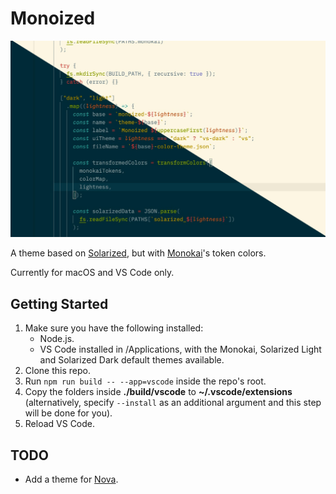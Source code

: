 # Monoized

![Monoized](img.jpg)

A theme based on [Solarized](https://ethanschoonover.com/solarized), but with [Monokai](https://monokai.nl)'s token colors.

Currently for macOS and VS Code only.

## Getting Started

1. Make sure you have the following installed:
   - Node.js.
   - VS Code installed in /Applications, with the Monokai, Solarized Light and Solarized Dark default themes available.
2. Clone this repo.
3. Run `npm run build -- --app=vscode` inside the repo's root.
4. Copy the folders inside **./build/vscode** to **~/.vscode/extensions** (alternatively, specify `--install` as an additional argument and this step will be done for you).
5. Reload VS Code.

## TODO

- Add a theme for [Nova](https://nova.app).
